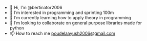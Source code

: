 - 👋 Hi, I’m @bertinator2006
- 👀 I’m interested in programming and sprinting 100m
- 🌱 I’m currently learning how to apply theory in programming
- 💞️ I’m looking to collaborate on general purpose libraries made for python
- 📫 How to reach me poudelaayush2006@gmail.com

<!---
bertinator2006/bertinator2006 is a ✨ special ✨ repository because its `README.md` (this file) appears on your GitHub profile.
You can click the Preview link to take a look at your changes.
--->
